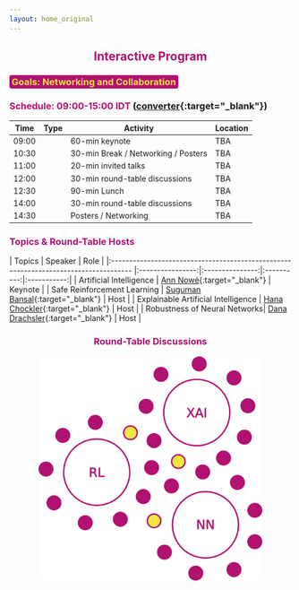 ```yaml
---
layout: home_original
---
```


<link rel="stylesheet" href="https://cdnjs.cloudflare.com/ajax/libs/font-awesome/4.7.0/css/font-awesome.min.css">


## <center><span style="color:#b11170">Interactive Program</span></center>



### <span style="background:#b11170;color:#f3e343;border-radius: 0.25rem;padding: 0.125rem 0.25rem">Goals: Networking and Collaboration</span>



<div class="row">
<div class="col-md-6" markdown="1">

### <span style="color:#b11170">Schedule: 09:00-15:00 IDT </span> ([converter](https://time.is/compare/900_11_Aug_2022_in_IDT/Amsterdam/Melbourne/Los_Angeles/Beijing/New_York){:target="_blank"})


| Time | Type | Activity | Location |
| -------- | :--------: | -------- | -------- | 
| 09:00 | <span class="text-nowrap"><i class="fa fa-slideshare fa-fw"></i> </span> | 60-min keynote | TBA |
| 10:30 | <span class="text-nowrap"><i class="fa fa-coffee fa-fw"></i> </span> | 30-min Break / Networking / Posters | TBA |
| 11:00 | <span class="text-nowrap"><i class="fa fa-slideshare fa-fw"></i> </span> | 20-min invited talks | TBA |
| 12:00 | <span class="text-nowrap"><i class="fa fa-group fa-fw"></i> </span> | 30-min round-table discussions | TBA |
| 12:30 | <span class="text-nowrap"><i class="fa fa-plate-utensils fa-fw"></i> </span> | 90-min Lunch | TBA |
| 14:00 | <span class="text-nowrap"><i class="fa fa-group fa-fw"></i> </span> | 30-min round-table discussions | TBA |
| 14:30 | <span class="text-nowrap"><i class="fa fa-coffee fa-fw"></i> </span> | Posters / Networking | TBA |

</div>
<div class="col-md-6" markdown="1">

### <span style="color:#b11170">Topics & Round-Table Hosts</span>


    
| Topics | Speaker | Role |
|:------------------------------------------------------------------------------------ |:----------------:|:---------------:|:----------:|:-----------:|
| Artificial Intelligence | [Ann Nowé](https://ai.vub.ac.be/team/ann-nowe/){:target="_blank"} | Keynote |
| Safe Reinforcement Learning | [Suguman Bansal](https://suguman.github.io/){:target="_blank"} | Host |
| Explainable Artificial Intelligence | [Hana Chockler](https://www.hanachockler.com/){:target="_blank"} | Host |
| Robustness of Neural Networks| [Dana Drachsler](https://ddana.cswp.cs.technion.ac.il/){:target="_blank"} | Host |

</div>
</div>



### <center><span style="color:#b11170">Round-Table Discussions  <span class="text-nowrap"><i class="fa fa-group fa-fw"></i> </span></span></center>


<center><img height="400px" class="center-block" src="resources/tables.png"></center>
